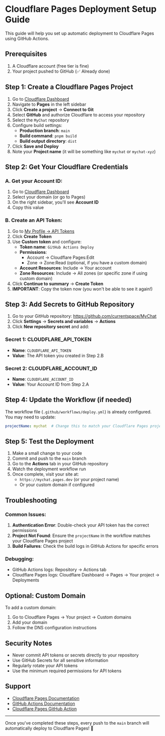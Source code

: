 # Cloudflare Pages Deployment Setup Guide

This guide will help you set up automatic deployment to Cloudflare Pages using GitHub Actions.

## Prerequisites

1. A Cloudflare account (free tier is fine)
2. Your project pushed to GitHub (✅ Already done)

## Step 1: Create a Cloudflare Pages Project

1. Go to [Cloudflare Dashboard](https://dash.cloudflare.com/)
2. Navigate to **Pages** in the left sidebar
3. Click **Create a project** → **Connect to Git**
4. Select **GitHub** and authorize Cloudflare to access your repository
5. Select the `MyChat` repository
6. Configure build settings:
   - **Production branch**: `main`
   - **Build command**: `pnpm build`
   - **Build output directory**: `dist`
7. Click **Save and Deploy**
8. Note your **Project name** (it will be something like `mychat` or `mychat-xyz`)

## Step 2: Get Your Cloudflare Credentials

### A. Get your Account ID:
1. Go to [Cloudflare Dashboard](https://dash.cloudflare.com/)
2. Select your domain (or go to Pages)
3. On the right sidebar, you'll see **Account ID**
4. Copy this value

### B. Create an API Token:
1. Go to [My Profile → API Tokens](https://dash.cloudflare.com/profile/api-tokens)
2. Click **Create Token**
3. Use **Custom token** and configure:
   - **Token name**: `GitHub Actions Deploy`
   - **Permissions**:
     - Account → Cloudflare Pages:Edit
     - Zone → Zone:Read (optional, if you have a custom domain)
   - **Account Resources**: Include → Your account
   - **Zone Resources**: Include → All zones (or specific zone if using custom domain)
4. Click **Continue to summary** → **Create Token**
5. **IMPORTANT**: Copy the token now (you won't be able to see it again!)

## Step 3: Add Secrets to GitHub Repository

1. Go to your GitHub repository: https://github.com/currentspace/MyChat
2. Click **Settings** → **Secrets and variables** → **Actions**
3. Click **New repository secret** and add:

### Secret 1: CLOUDFLARE_API_TOKEN
- **Name**: `CLOUDFLARE_API_TOKEN`
- **Value**: The API token you created in Step 2.B

### Secret 2: CLOUDFLARE_ACCOUNT_ID
- **Name**: `CLOUDFLARE_ACCOUNT_ID`
- **Value**: Your Account ID from Step 2.A

## Step 4: Update the Workflow (if needed)

The workflow file (`.github/workflows/deploy.yml`) is already configured. You may need to update:

```yaml
projectName: mychat  # Change this to match your Cloudflare Pages project name
```

## Step 5: Test the Deployment

1. Make a small change to your code
2. Commit and push to the `main` branch
3. Go to the **Actions** tab in your GitHub repository
4. Watch the deployment workflow run
5. Once complete, visit your site at:
   - `https://mychat.pages.dev` (or your project name)
   - Or your custom domain if configured

## Troubleshooting

### Common Issues:

1. **Authentication Error**: Double-check your API token has the correct permissions
2. **Project Not Found**: Ensure the `projectName` in the workflow matches your Cloudflare Pages project
3. **Build Failures**: Check the build logs in GitHub Actions for specific errors

### Debugging:

- GitHub Actions logs: Repository → Actions tab
- Cloudflare Pages logs: Cloudflare Dashboard → Pages → Your project → Deployments

## Optional: Custom Domain

To add a custom domain:
1. Go to Cloudflare Pages → Your project → Custom domains
2. Add your domain
3. Follow the DNS configuration instructions

## Security Notes

- Never commit API tokens or secrets directly to your repository
- Use GitHub Secrets for all sensitive information
- Regularly rotate your API tokens
- Use the minimum required permissions for API tokens

## Support

- [Cloudflare Pages Documentation](https://developers.cloudflare.com/pages/)
- [GitHub Actions Documentation](https://docs.github.com/en/actions)
- [Cloudflare Pages GitHub Action](https://github.com/cloudflare/pages-action)

---

Once you've completed these steps, every push to the `main` branch will automatically deploy to Cloudflare Pages! 🚀